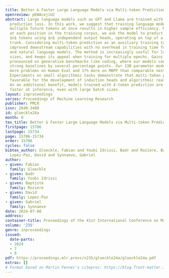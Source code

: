 ```yaml
---
title: Better & Faster Large Language Models via Multi-token Prediction
openreview: pEWAcejiU2
abstract: Large language models such as GPT and Llama are trained with a next-token
  prediction loss. In this work, we suggest that training language models to predict
  multiple future tokens at once results in higher sample efficiency. More specifically,
  at each position in the training corpus, we ask the model to predict the following
  $n$ tokens using $n$ independent output heads, operating on top of a shared model
  trunk. Considering multi-token prediction as an auxiliary training task, we measure
  improved downstream capabilities with no overhead in training time for both code
  and natural language models. The method is increasingly useful for larger model
  sizes, and keeps its appeal when training for multiple epochs. Gains are especially
  pronounced on generative benchmarks like coding, where our models consistently outperform
  strong baselines by several percentage points. Our 13B parameter models solves 12%
  more problems on Human Eval and 17% more on MBPP than comparable next-token models.
  Experiments on small algorithmic tasks demonstrate that multi-token prediction is
  favorable for the development of induction heads and algorithmic reasoning capabilities.
  As an additional benefit, models trained with 4-token prediction are up to $3\times$
  faster at inference, even with large batch sizes.
layout: inproceedings
series: Proceedings of Machine Learning Research
publisher: PMLR
issn: 2640-3498
id: gloeckle24a
month: 0
tex_title: Better & Faster Large Language Models via Multi-token Prediction
firstpage: 15706
lastpage: 15734
page: 15706-15734
order: 15706
cycles: false
bibtex_author: Gloeckle, Fabian and Youbi Idrissi, Badr and Roziere, Baptiste and
  Lopez-Paz, David and Synnaeve, Gabriel
author:
- given: Fabian
  family: Gloeckle
- given: Badr
  family: Youbi Idrissi
- given: Baptiste
  family: Roziere
- given: David
  family: Lopez-Paz
- given: Gabriel
  family: Synnaeve
date: 2024-07-08
address:
container-title: Proceedings of the 41st International Conference on Machine Learning
volume: '235'
genre: inproceedings
issued:
  date-parts:
  - 2024
  - 7
  - 8
pdf: https://proceedings.mlr.press/v235/gloeckle24a/gloeckle24a.pdf
extras: []
# Format based on Martin Fenner's citeproc: https://blog.front-matter.io/posts/citeproc-yaml-for-bibliographies/
---
```

